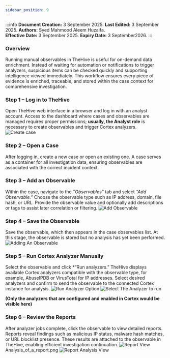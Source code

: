 ```yaml
---
sidebar_position: 9
---
```


:::info
**Document Creation:** 3 September 2025. **Last Edited:** 3 September 2025. **Authors:** Syed Mahmood Aleem Huzaifa.  
**Effective Date:** 3 September 2025. **Expiry Date:** 3 September2026.
:::

### Overview
Running manual observables in TheHive is useful for on-demand data enrichment. Instead of waiting for automation or notifications to trigger analyzers, suspicious items can be checked quickly and supporting intelligence viewed immediately. This workflow ensures every piece of evidence is enriched, traceable, and stored within the case context for comprehensive investigation.

### Step 1 – Log in to TheHive
Open TheHive web interface in a browser and log in with an analyst account. Access to the dashboard where cases and observables are managed requires proper permissions; **usually, the Analyst role** is necessary to create observables and trigger Cortex analyzers.
![Create case](img\Create_case.png)

### Step 2 – Open a Case
After logging in, create a new case or open an existing one. A case serves as a container for all investigation data, ensuring observables are associated with the correct incident context.

### Step 3 – Add an Observable
Within the case, navigate to the *“Observables”* tab and select *“Add Observable.”* Choose the observable type such as IP address, domain, file hash, or URL. Provide the observable value and optionally add descriptions or tags to assist later correlation or filtering.
![Add Observable](img\Add_Observable.png)

### Step 4 – Save the Observable
Save the observable, which then appears in the case observables list. At this stage, the observable is stored but no analysis has yet been performed.
![Adding An Observable](img\Adding_An_Observable.png)

### Step 5 – Run Cortex Analyzer Manually
Select the observable and click *“Run analyzers.” TheHive displays available Cortex analyzers compatible with the observable type, for example, AbuseIPDB or VirusTotal for IP addresses. Select desired analyzers and confirm to send the observable to the connected Cortex instance for analysis.
![Run Analyzer Option](img\Run_Analyzer_Option.png)
![Select The Analyzer to run](img\Select-Analyzer.png)

**(Only the analyzers that are configured and enabled in Cortex would be visible here)**

### Step 6 – Review the Reports
After analyzer jobs complete, click the observable to view detailed reports. Reports reveal findings such as malicious IP status, malware hash matches, or URL blocklist presence. These results are attached to the observable in TheHive, enabling efficient investigation continuation.
![Report View](img\Viewing_report.png)
Analysis_of_a_report.png
![Report Analysis View](img\Analysis_of_a_report.png)